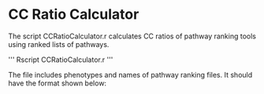 # CC Ratio Calculator
The script CCRatioCalculator.r calculates CC ratios of pathway ranking tools using ranked lists of pathways.

'''
Rscript CCRatioCalculator.r <list>
'''
  
The <list> file includes phenotypes and names of pathway ranking files. It should have the format shown below:
  
